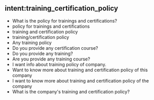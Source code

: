 ## intent:training_certification_policy
- What is the policy for trainings and certifications?
- policy for trainings and certifications
- training and certification policy
- training/certification policy
- Any training policy
- Do you provide any certification course?
- Do you provide any training?
- Are you provide any training course?
- I want info about training policy of company.
- Want to know more about training and certification policy of this company
- I want to know more about training and certification policy of the company
- What is the company's training and certification policy?
